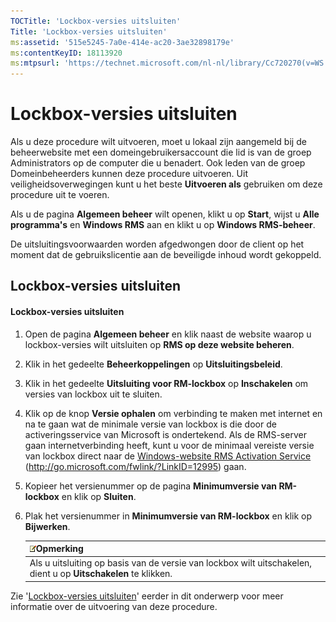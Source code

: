 ```yaml
---
TOCTitle: 'Lockbox-versies uitsluiten'
Title: 'Lockbox-versies uitsluiten'
ms:assetid: '515e5245-7a0e-414e-ac20-3ae32898179e'
ms:contentKeyID: 18113920
ms:mtpsurl: 'https://technet.microsoft.com/nl-nl/library/Cc720270(v=WS.10)'
---
```


Lockbox-versies uitsluiten
==========================

Als u deze procedure wilt uitvoeren, moet u lokaal zijn aangemeld bij de beheerwebsite met een domeingebruikersaccount die lid is van de groep Administrators op de computer die u benadert. Ook leden van de groep Domeinbeheerders kunnen deze procedure uitvoeren. Uit veiligheidsoverwegingen kunt u het beste **Uitvoeren als** gebruiken om deze procedure uit te voeren.

Als u de pagina **Algemeen beheer** wilt openen, klikt u op **Start**, wijst u **Alle programma's** en **Windows RMS** aan en klikt u op **Windows RMS-beheer**.

De uitsluitingsvoorwaarden worden afgedwongen door de client op het moment dat de gebruikslicentie aan de beveiligde inhoud wordt gekoppeld.

Lockbox-versies uitsluiten
--------------------------

#### Lockbox-versies uitsluiten

1.  Open de pagina **Algemeen beheer** en klik naast de website waarop u lockbox-versies wilt uitsluiten op **RMS op deze website beheren**.

2.  Klik in het gedeelte **Beheerkoppelingen** op **Uitsluitingsbeleid**.

3.  Klik in het gedeelte **Uitsluiting voor RM-lockbox** op **Inschakelen** om versies van lockbox uit te sluiten.

4.  Klik op de knop **Versie ophalen** om verbinding te maken met internet en na te gaan wat de minimale versie van lockbox is die door de activeringsservice van Microsoft is ondertekend. Als de RMS-server gaan internetverbinding heeft, kunt u voor de minimaal vereiste versie van lockbox direct naar de [Windows-website RMS Activation Service](http://go.microsoft.com/fwlink/?linkid=12995) (http://go.microsoft.com/fwlink/?LinkID=12995) gaan.

5.  Kopieer het versienummer op de pagina **Minimumversie van RM-lockbox** en klik op **Sluiten**.

6.  Plak het versienummer in **Minimumversie van RM-lockbox** en klik op **Bijwerken**.

    | ![](/security-updates/images/Cc720270.note(WS.10).gif)Opmerking                                      |
    |-----------------------------------------------------------------------------------------------------------------|
    | Als u uitsluiting op basis van de versie van lockbox wilt uitschakelen, dient u op **Uitschakelen** te klikken. |

Zie '[Lockbox-versies uitsluiten](https://technet.microsoft.com/e287f026-aab2-43ab-93bc-48087da82f36)' eerder in dit onderwerp voor meer informatie over de uitvoering van deze procedure.
